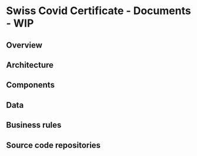# Swiss Covid Certificate - Documents - WIP

## Overview

## Architecture

## Components

## Data

## Business rules

## Source code repositories

